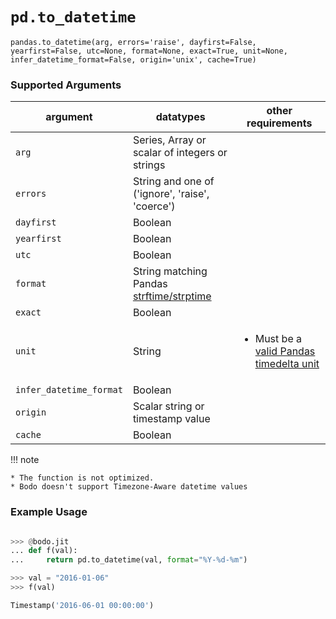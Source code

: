 # `pd.to_datetime`

`pandas.to_datetime(arg, errors='raise', dayfirst=False, yearfirst=False, utc=None, format=None, exact=True, unit=None, infer_datetime_format=False, origin='unix', cache=True)`

### Supported Arguments

| argument | datatypes | other requirements |
|-------------------------|----------------------------------------------------------------------------------------------------------------------------|----------------------------------------------------------------------------------------------------------------------------------------------------------------|
| `arg` | Series, Array or scalar of integers or strings | |
| `errors` | String and one of ('ignore', 'raise', 'coerce') | |
| `dayfirst` | Boolean | |
| `yearfirst` | Boolean | |
| `utc` | Boolean | |
| `format` | String matching Pandas [strftime/strptime](https://docs.python.org/3/library/datetime.html#strftime-and-strptime-behavior) | |
| `exact` | Boolean | |
| `unit` | String | <ul><li> Must be a [valid Pandas timedelta unit](https://pandas.pydata.org/pandas-docs/stable/user_guide/timeseries.html#timeseries-offset-aliases) </li></ul> |
| `infer_datetime_format` | Boolean | |
| `origin` | Scalar string or timestamp value | |
| `cache` | Boolean | |

!!! note

```
* The function is not optimized.
* Bodo doesn't support Timezone-Aware datetime values
```

### Example Usage

```py

>>> @bodo.jit
... def f(val):
...     return pd.to_datetime(val, format="%Y-%d-%m")

>>> val = "2016-01-06"
>>> f(val)

Timestamp('2016-06-01 00:00:00')
```
